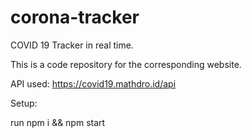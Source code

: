# corona-tracker
COVID 19 Tracker in real time. 

This is a code repository for the corresponding website.

API used: https://covid19.mathdro.id/api

Setup:

run npm i && npm start

